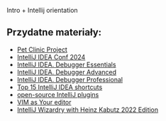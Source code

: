 Intro + Intellij orientation


Przydatne materiały:
- 

+ [Pet Clinic Project](https://github.com/spring-projects/spring-petclinic)
+ [IntelliJ IDEA Conf 2024](https://youtu.be/ZD_YxTmQ16Q)
+ [IntelliJ IDEA. Debugger Essentials](https://youtu.be/59RC8gVPlvk)
+ [IntelliJ IDEA. Debugger Advanced](https://www.youtube.com/watch?v=40Og3hTV--k)
+ [IntelliJ IDEA. Debugger Professional](https://youtu.be/JPR3w3Qtwzw)
+ [Top 15 IntelliJ IDEA shortcuts](https://youtu.be/QYO5_riePOQ)
+ [open-source IntelliJ plugins](https://docs.google.com/spreadsheets/d/1TYXZd68TbuSRYj-9qlP2TBH1fD2nbLK3OGMKKmBBFKs)
+ [VIM as Your editor](https://www.youtube.com/playlist?list=PLGC1ANqgjg7m5z41mW-A5b-7CKUeCnWII)
+ [IntelliJ Wizardry with Heinz Kabutz 2022 Edition](https://javaspecialists.teachable.com/p/intellij-wizardry-2022)
